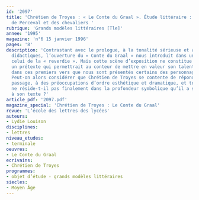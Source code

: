 ```yaml
---
id: '2097'
title: 'Chrétien de Troyes : « Le Conte du Graal ». Étude littéraire : la rencontre
  de Perceval et des chevaliers '
rubrique: 'Grands modèles littéraires [Tle]'
annee: '1995'
magazine: 'n°6 15 janvier 1996'
pages: '8'
description: 'Contrastant avec le prologue, à la tonalité sérieuse et aux enjeux
  didactiques, l’ouverture du « Conte du Graal » nous introduit dans un cadre idyllique,
  celui de la « reverdie ». Mais cette scène d’exposition ne constitue pas uniquement
  un prétexte qui permettrait au conteur de mettre en valeur son talent ; c’est aussi
  dans ces premiers vers que nous sont présentés certains des personnages de l’œuvre.
  Peut-on alors considérer que Chrétien de Troyes se contente de répondre, dans ce
  passage, à des préoccupations d’ordre esthétique et dramatique, et tout son art
  ne réside-t-il pas finalement dans la profondeur symbolique qu’il a su conférer
  à son texte ?'
article_pdf: '2097.pdf'
magazine_special: 'Chrétien de Troyes : Le Conte du Graal'
revue: 'L’école des lettres des lycées'
auteurs:
- Lydie Louison
disciplines:
- lettres
niveau_etudes:
- terminale
oeuvres:
- Le Conte du Graal
ecrivains:
- Chrétien de Troyes
programmes:
- objet d’étude - grands modèles littéraires
siecles:
- Moyen Âge
---
```

